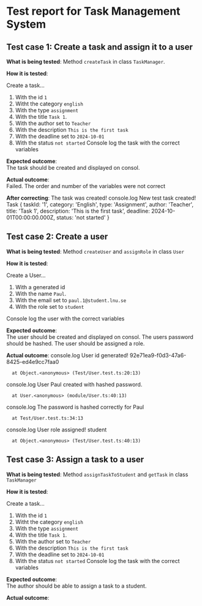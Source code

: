 # Test report for Task Management System

## Test case 1: Create a task and assign it to a user

**What is being tested**:
Method `createTask` in class `TaskManager`.

**How it is tested**:

Create a task...

1. With the id `1`
2. Witht the category `english`
3. With the type `assignment`
4. With the title `Task 1`.
5. With the author set to `Teacher`
6. With the description `This is the first task`
7. With the deadline set to `2024-10-01`
8. With the status `not started`
Console log the task with the correct variables

**Expected outcome**:  
The task should be created and displayed on consol.

**Actual outcome**:  
Failed. The order and number of the variables were not correct

**After correcting**:
The task was created! console.log
  New test task created! Task {
    taskId: '1',
    category: 'English',
    type: 'Assignment',
    author: 'Teacher',
    title: 'Task 1',
    description: 'This is the first task',
    deadline: 2024-10-01T00:00:00.000Z,
    status: 'not started'
  }

## Test case 2: Create a user

**What is being tested**:
Method `createUser` and `assignRole` in class `User`

**How it is tested**:

Create a User...

1. With a generated id
2. With the name `Paul`.
3. With the email set to `paul.1@student.lnu.se`
4. With the role set to `student`

Console log the user with the correct variables

**Expected outcome**:  
The user should be created and displayed on consol. The users password should be hashed. The user should be assigned a role.

**Actual outcome**:
  console.log
    User id generated! 92e71ea9-f0d3-47a6-8425-ed4e9cc7faa0

      at Object.<anonymous> (Test/User.test.ts:20:13)

  console.log
    User Paul created with hashed password.

      at User.<anonymous> (module/User.ts:40:13)

  console.log
    The password is hashed correctly for Paul

      at Test/User.test.ts:34:13

  console.log
    User role assigned! student

      at Object.<anonymous> (Test/User.test.ts:40:13)

## Test case 3: Assign a task to a user

**What is being tested**:
Method `assignTaskToStudent` and `getTask` in class `TaskManager`

**How it is tested**:

Create a task...

1. With the id `1`
2. Witht the category `english`
3. With the type `assignment`
4. With the title `Task 1`.
5. With the author set to `Teacher`
6. With the description `This is the first task`
7. With the deadline set to `2024-10-01`
8. With the status `not started`
Console log the task with the correct variables

**Expected outcome**:  
The author should be able to assign a task to a student.

**Actual outcome**:
